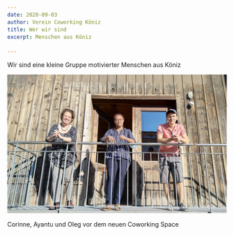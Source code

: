 ```yaml
---
date: 2020-09-03
author: Verein Coworking Köniz
title: Wer wir sind
excerpt: Menschen aus Köniz

---
```

Wir sind eine kleine Gruppe motivierter Menschen aus Köniz

![](/uploads/img_20200902_180516_c.jpg)

Corinne, Ayantu und Oleg vor dem neuen Coworking Space